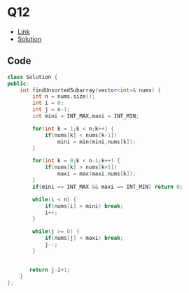 # Q12

- [Link](https://leetcode.com/problems/shortest-unsorted-continuous-subarray/)
- [Solution](https://leetcode.com/problems/shortest-unsorted-continuous-subarray/submissions/881870244/)

## Code
```cpp
class Solution {
public:
    int findUnsortedSubarray(vector<int>& nums) {
        int n = nums.size();
        int i = 0;
        int j = n-1;
        int mini = INT_MAX,maxi = INT_MIN;

        for(int k = 1;k < n;k++) {
            if(nums[k] < nums[k-1])
                mini = min(mini,nums[k]);
        }

        for(int k = 0;k < n-1;k++) {
            if(nums[k] > nums[k+1]) 
                maxi = max(maxi,nums[k]);
        }
        if(mini == INT_MAX && maxi == INT_MIN) return 0;

        while(i < n) {
            if(nums[i] > mini) break;
            i++;
        }

        while(j >= 0) {
            if(nums[j] < maxi) break;
            j--;
        }


       return j-i+1;
    }
};
```